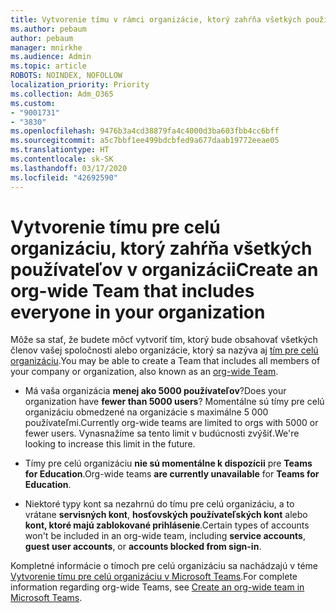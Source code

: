 ```yaml
---
title: Vytvorenie tímu v rámci organizácie, ktorý zahŕňa všetkých používateľov v organizácii
ms.author: pebaum
author: pebaum
manager: mnirkhe
ms.audience: Admin
ms.topic: article
ROBOTS: NOINDEX, NOFOLLOW
localization_priority: Priority
ms.collection: Adm_O365
ms.custom:
- "9001731"
- "3830"
ms.openlocfilehash: 9476b3a4cd38879fa4c4000d3ba603fbb4cc6bff
ms.sourcegitcommit: a5c7bbf1ee499bdcbfed9a677daab19772eeae05
ms.translationtype: HT
ms.contentlocale: sk-SK
ms.lasthandoff: 03/17/2020
ms.locfileid: "42692590"
---
```

# <a name="create-an-org-wide-team-that-includes-everyone-in-your-organization"></a><span data-ttu-id="d5f91-102">Vytvorenie tímu pre celú organizáciu, ktorý zahŕňa všetkých používateľov v organizácii</span><span class="sxs-lookup"><span data-stu-id="d5f91-102">Create an org-wide Team that includes everyone in your organization</span></span>

<span data-ttu-id="d5f91-103">Môže sa stať, že budete môcť vytvoriť tím, ktorý bude obsahovať všetkých členov vašej spoločnosti alebo organizácie, ktorý sa nazýva aj [tím pre celú organizáciu](https://docs.microsoft.com/microsoftteams/create-an-org-wide-team).</span><span class="sxs-lookup"><span data-stu-id="d5f91-103">You may be able to create a Team that includes all members of your company or organization, also known as an [org-wide Team](https://docs.microsoft.com/microsoftteams/create-an-org-wide-team).</span></span>

- <span data-ttu-id="d5f91-104">Má vaša organizácia **menej ako 5000 používateľov**?</span><span class="sxs-lookup"><span data-stu-id="d5f91-104">Does your organization have **fewer than 5000 users**?</span></span> <span data-ttu-id="d5f91-105">Momentálne sú tímy pre celú organizáciu obmedzené na organizácie s maximálne 5 000 používateľmi.</span><span class="sxs-lookup"><span data-stu-id="d5f91-105">Currently org-wide teams are limited to orgs with 5000 or fewer users.</span></span> <span data-ttu-id="d5f91-106">Vynasnažíme sa tento limit v budúcnosti zvýšiť.</span><span class="sxs-lookup"><span data-stu-id="d5f91-106">We're looking to increase this limit in the future.</span></span>

- <span data-ttu-id="d5f91-107">Tímy pre celú organizáciu **nie sú momentálne k dispozícii** pre **Teams for Education**.</span><span class="sxs-lookup"><span data-stu-id="d5f91-107">Org-wide teams **are currently unavailable** for **Teams for Education**.</span></span>

- <span data-ttu-id="d5f91-108">Niektoré typy kont sa nezahrnú do tímu pre celú organizáciu, a to vrátane **servisných kont**, **hosťovských používateľských kont** alebo **kont, ktoré majú zablokované prihlásenie**.</span><span class="sxs-lookup"><span data-stu-id="d5f91-108">Certain types of accounts won't be included in an org-wide team, including **service accounts**, **guest user accounts**, or **accounts blocked from sign-in**.</span></span>

<span data-ttu-id="d5f91-109">Kompletné informácie o tímoch pre celú organizáciu sa nachádzajú v téme [Vytvorenie tímu pre celú organizáciu v Microsoft Teams](https://docs.microsoft.com/microsoftteams/create-an-org-wide-team).</span><span class="sxs-lookup"><span data-stu-id="d5f91-109">For complete information regarding org-wide Teams, see [Create an org-wide team in Microsoft Teams](https://docs.microsoft.com/microsoftteams/create-an-org-wide-team).</span></span> 
